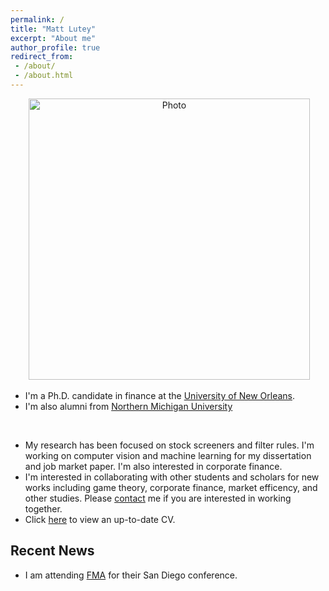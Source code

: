 ```yaml
---
permalink: /
title: "Matt Lutey"
excerpt: "About me"
author_profile: true
redirect_from:
 - /about/
 - /about.html
---
```

<p align="center">
  <img src="https://yetul.github.io/files/matt.jpeg?raw=true" alt="Photo" style="width: 450px;"/>
</p>

* I'm a Ph.D. candidate in finance at the [University of New Orleans](https://www.uno.edu).<br>
* I'm also alumni from [Northern Michigan University](https://www.nmu.edu)<br>
<br>

* My research has been focused on stock screeners and filter rules. I'm working on computer vision and machine learning for my dissertation and job market paper. I'm also interested in corporate finance.
* I'm interested in collaborating with other students and scholars for new works including game theory, corporate finance, market efficency, and other studies. Please [contact](/contact) me if you are interested in working together.
* Click [here](/files/lutey.pdf) to view an up-to-date CV.

## Recent News

* I am attending [FMA](http://fma.org) for their San Diego conference.
